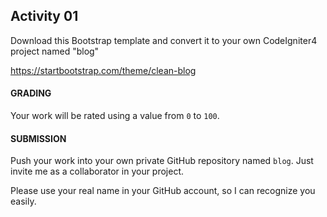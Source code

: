 ## Activity 01

Download this Bootstrap template and convert it to your own CodeIgniter4 project named "blog"

<https://startbootstrap.com/theme/clean-blog>

#### GRADING
Your work will be rated using a value from `0` to `100`.

#### SUBMISSION
Push your work into your own private GitHub repository named `blog`. Just invite me as a collaborator in your project.

Please use your real name in your GitHub account, so I can recognize you easily.

